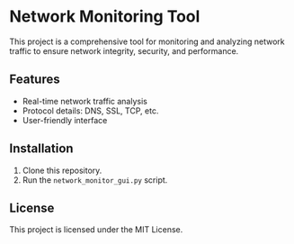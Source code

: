 # Network Monitoring Tool

This project is a comprehensive tool for monitoring and analyzing network traffic to ensure network integrity, security, and performance.

## Features
- Real-time network traffic analysis
- Protocol details: DNS, SSL, TCP, etc.
- User-friendly interface

## Installation
1. Clone this repository.
2. Run the `network_monitor_gui.py` script.

## License
This project is licensed under the MIT License.
